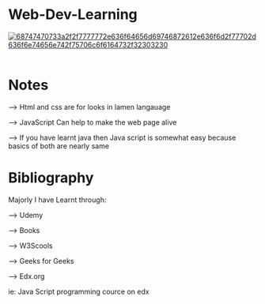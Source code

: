 # Web-Dev-Learning

<a href="https://ibb.co/YQ948YN"><img src="https://i.ibb.co/9gXm2zp/68747470733a2f2f7777772e636f64656d69746872612e636f6d2f77702d636f6e74656e742f75706c6f6164732f32303230.jpg" alt="68747470733a2f2f7777772e636f64656d69746872612e636f6d2f77702d636f6e74656e742f75706c6f6164732f32303230" border="0" left="50%"></a><br /><a target='_blank' href='https://dedupelist.com/'></a><br>

# Notes
<p>--> Html and css are for looks in lamen langauage</P>
<p>--> JavaScript Can help to make the web page alive</P>
<p>--> If you have learnt java then Java script is somewhat easy because basics of both are nearly same</P>

# Bibliography
<p>Majorly I have Learnt through:</P>
<p>--> Udemy</P>
<p>--> Books</P>
<p>--> W3Scools</P>
<p>--> Geeks for Geeks</P>
<p>--> Edx.org</P>
<p>ie: Java Script programming cource on edx</P>
